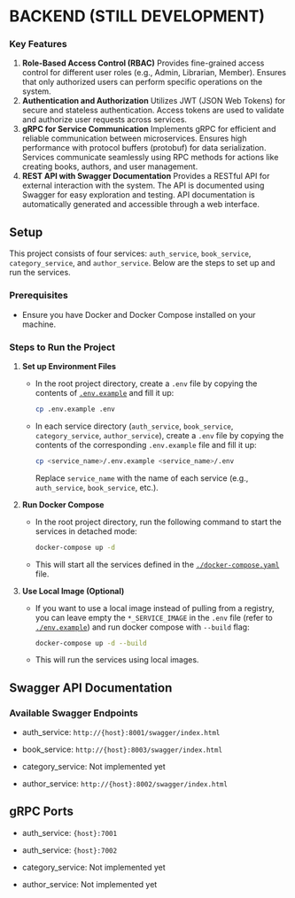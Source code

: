 # BACKEND (STILL DEVELOPMENT)

### Key Features
1. **Role-Based Access Control (RBAC)**
Provides fine-grained access control for different user roles (e.g., Admin, Librarian, Member).
Ensures that only authorized users can perform specific operations on the system.
2. **Authentication and Authorization**
Utilizes JWT (JSON Web Tokens) for secure and stateless authentication.
Access tokens are used to validate and authorize user requests across services.
3. **gRPC for Service Communication**
Implements gRPC for efficient and reliable communication between microservices.
Ensures high performance with protocol buffers (protobuf) for data serialization.
Services communicate seamlessly using RPC methods for actions like creating books, authors, and user management.
4. **REST API with Swagger Documentation**
Provides a RESTful API for external interaction with the system.
The API is documented using Swagger for easy exploration and testing.
API documentation is automatically generated and accessible through a web interface.

## Setup
This project consists of four services: `auth_service`, `book_service`, `category_service`, and `author_service`. Below are the steps to set up and run the services.

### Prerequisites

- Ensure you have Docker and Docker Compose installed on your machine.

### Steps to Run the Project

1. **Set up Environment Files**

   - In the root project directory, create a `.env` file by copying the contents of [`.env.example`](./.env.example) and fill it up:

     ```bash
     cp .env.example .env
     ```

   - In each service directory (`auth_service`, `book_service`, `category_service`, `author_service`), create a `.env` file by copying the contents of the corresponding `.env.example` file and fill it up:

     ```bash
     cp <service_name>/.env.example <service_name>/.env
     ```

     Replace `service_name` with the name of each service (e.g., `auth_service`, `book_service`, etc.).

2. **Run Docker Compose**

   - In the root project directory, run the following command to start the services in detached mode:

     ```bash
     docker-compose up -d
     ```

   - This will start all the services defined in the [`./docker-compose.yaml`](./docker-compose.yaml) file.

3. **Use Local Image (Optional)**

   - If you want to use a local image instead of pulling from a registry, you can leave empty the `*_SERVICE_IMAGE` in the `.env` file (refer to [`./env.example`](./env.example)) and run docker compose with `--build` flag:

     ```bash
     docker-compose up -d --build
     ```

   - This will run the services using local images.

## Swagger API Documentation
### Available Swagger Endpoints
- auth_service:
  `http://{host}:8001/swagger/index.html`

- book_service:
  `http://{host}:8003/swagger/index.html`

- category_service: Not implemented yet

- author_service:
  `http://{host}:8002/swagger/index.html`

## gRPC Ports
- auth_service:
 `{host}:7001`

- auth_service:
 `{host}:7002`

- category_service:
  Not implemented yet

- author_service:
  Not implemented yet

